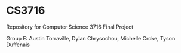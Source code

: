CS3716
======

Repository for Computer Science 3716 Final Project

Group E:
Austin Torraville,
Dylan Chrysochou,
Michelle Croke,
Tyson Duffenais
